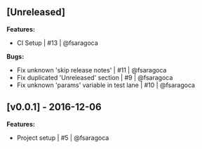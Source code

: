 ## [Unreleased]

**Features:**
- CI Setup | #13 | @fsaragoca

**Bugs:**
- Fix unknown 'skip release notes' | #11 | @fsaragoca
- Fix duplicated 'Unreleased' section | #9 | @fsaragoca
- Fix unknown 'params' variable in test lane | #10 | @fsaragoca

## [v0.0.1] - 2016-12-06

**Features:**
- Project setup | #5 | @fsaragoca